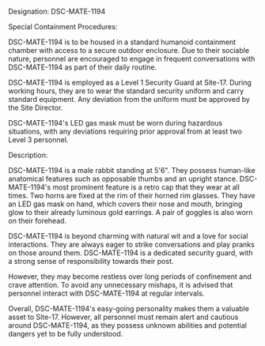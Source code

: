 Designation: DSC-MATE-1194

Special Containment Procedures:

DSC-MATE-1194 is to be housed in a standard humanoid containment chamber with access to a secure outdoor enclosure. Due to their sociable nature, personnel are encouraged to engage in frequent conversations with DSC-MATE-1194 as part of their daily routine.

DSC-MATE-1194 is employed as a Level 1 Security Guard at Site-17. During working hours, they are to wear the standard security uniform and carry standard equipment. Any deviation from the uniform must be approved by the Site Director.

DSC-MATE-1194's LED gas mask must be worn during hazardous situations, with any deviations requiring prior approval from at least two Level 3 personnel.

Description:

DSC-MATE-1194 is a male rabbit standing at 5'6". They possess human-like anatomical features such as opposable thumbs and an upright stance. DSC-MATE-1194's most prominent feature is a retro cap that they wear at all times. Two horns are fixed at the rim of their horned rim glasses. They have an LED gas mask on hand, which covers their nose and mouth, bringing glow to their already luminous gold earrings. A pair of goggles is also worn on their forehead.

DSC-MATE-1194 is beyond charming with natural wit and a love for social interactions. They are always eager to strike conversations and play pranks on those around them. DSC-MATE-1194 is a dedicated security guard, with a strong sense of responsibility towards their post.

However, they may become restless over long periods of confinement and crave attention. To avoid any unnecessary mishaps, it is advised that personnel interact with DSC-MATE-1194 at regular intervals.

Overall, DSC-MATE-1194's easy-going personality makes them a valuable asset to Site-17. However, all personnel must remain alert and cautious around DSC-MATE-1194, as they possess unknown abilities and potential dangers yet to be fully understood.